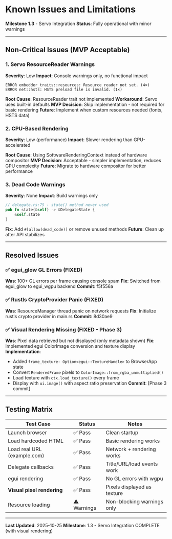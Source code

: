 # Known Issues and Limitations

**Milestone 1.3** - Servo Integration
**Status**: Fully operational with minor warnings

---

## Non-Critical Issues (MVP Acceptable)

### 1. Servo ResourceReader Warnings
**Severity**: Low
**Impact**: Console warnings only, no functional impact

```
ERROR embedder_traits::resources: Resource reader not set. (4×)
ERROR net::hsts: HSTS preload file is invalid. (1×)
```

**Root Cause**: ResourceReader trait not implemented
**Workaround**: Servo uses built-in defaults
**MVP Decision**: Skip implementation - not required for basic rendering
**Future**: Implement when custom resources needed (fonts, HSTS data)

### 2. CPU-Based Rendering
**Severity**: Low (performance)
**Impact**: Slower rendering than GPU-accelerated

**Root Cause**: Using SoftwareRenderingContext instead of hardware compositor
**MVP Decision**: Acceptable - simpler implementation, reduces GPU complexity
**Future**: Migrate to hardware compositor for better performance

### 3. Dead Code Warnings
**Severity**: None
**Impact**: Build warnings only

```rust
// delegate.rs:75 - state() method never used
pub fn state(&self) -> &DelegateState {
    &self.state
}
```

**Fix**: Add `#[allow(dead_code)]` or remove unused methods
**Future**: Clean up after API stabilizes

---

## Resolved Issues

### ✅ egui_glow GL Errors (FIXED)
**Was**: 100+ GL errors per frame causing console spam
**Fix**: Switched from egui_glow to egui_wgpu backend
**Commit**: f5f556a

### ✅ Rustls CryptoProvider Panic (FIXED)
**Was**: ResourceManager thread panic on network requests
**Fix**: Initialize rustls crypto provider in main.rs
**Commit**: 8d30ae9

### ✅ Visual Rendering Missing (FIXED - Phase 3)
**Was**: Pixel data retrieved but not displayed (only metadata shown)
**Fix**: Implemented egui ColorImage conversion and texture display
**Implementation**:
- Added `frame_texture: Option<egui::TextureHandle>` to BrowserApp state
- Convert `RenderedFrame` pixels to `ColorImage::from_rgba_unmultiplied()`
- Load texture with `ctx.load_texture()` every frame
- Display with `ui.image()` with aspect ratio preservation
**Commit**: [Phase 3 commit]

---

## Testing Matrix

| Test Case | Status | Notes |
|-----------|--------|-------|
| Launch browser | ✅ Pass | Clean startup |
| Load hardcoded HTML | ✅ Pass | Basic rendering works |
| Load real URL (example.com) | ✅ Pass | Network + rendering works |
| Delegate callbacks | ✅ Pass | Title/URL/load events work |
| egui rendering | ✅ Pass | No GL errors with wgpu |
| **Visual pixel rendering** | ✅ Pass | Pixels displayed as texture |
| Resource loading | ⚠️ Warnings | Non-blocking warnings only |

---

**Last Updated**: 2025-10-25
**Milestone**: 1.3 - Servo Integration COMPLETE (with visual rendering)
